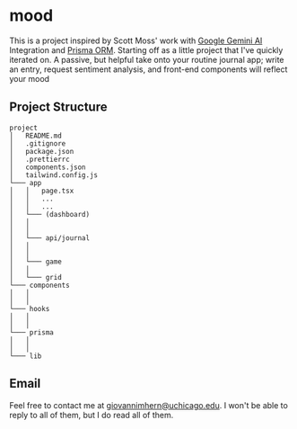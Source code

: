 # mood 

This is a project inspired by Scott Moss' work with [Google Gemini AI](https://ai.google.dev/gemini-api/docs) Integration and [Prisma ORM](https://www.prisma.io). Starting off as a little project that I've quickly iterated on. A passive, but helpful take onto your routine journal app; write an entry, request sentiment analysis, and front-end components will reflect your mood 

## Project Structure

```
project
│   README.md
│   .gitignore
│   package.json
│   .prettierrc
│   components.json
│   tailwind.config.js
└─── app
│   │   page.tsx
│   │   ...
│   │   ...
│   └─── (dashboard)
│   │
│   │
│   └─── api/journal
│   │
│   │
│   └─── game 
│   │
│   └─── grid
└─── components
│   │
│   │
└─── hooks
│   │
│   │
└─── prisma
│   │
│   │
└─── lib
```

## Email 

Feel free to contact me at giovannimhern@uchicago.edu. I won't be able to reply to all of them, but I do read all of them. 
